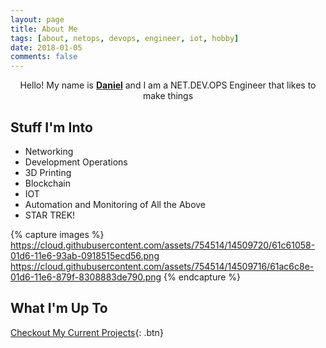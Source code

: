 ```yaml
---
layout: page
title: About Me
tags: [about, netops, devops, engineer, iot, hobby]
date: 2018-01-05
comments: false
---
```

    
<center>Hello! My name is <a href="https://www.linkedin.com/in/daniel-ryan-310/"><b>Daniel</b></a> and I am a NET.DEV.OPS Engineer that likes to make things</center>

## Stuff I&#39;m Into
* Networking
* Development Operations
* 3D Printing 
* Blockchain
* IOT
* Automation and Monitoring of All the Above
* STAR TREK!

{% capture images %}
    https://cloud.githubusercontent.com/assets/754514/14509720/61c61058-01d6-11e6-93ab-0918515ecd56.png
    https://cloud.githubusercontent.com/assets/754514/14509716/61ac6c8e-01d6-11e6-879f-8308883de790.png
{% endcapture %}

## What I&#39;m Up To

[Checkout My Current Projects](/projects){: .btn}
